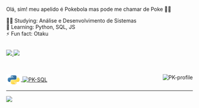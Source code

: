 
Olá, sim! meu apelido é Pokebola mas pode me chamar de Poke 🤙🏼  

👨‍🎓 Studying: Análise e Desenvolvimento de Sistemas <br>
🌱 Learning: Python, SQL, JS <br>
⚡ Fun fact: Otaku <br>



##

<div <br>

  <a href="https://github.com/Pokebola"> 
  <img height="150em" a
       src="https://github-readme-stats.vercel.app/api?username=Pokebola&show_icons=falsee&theme=dracula&include_all_commits=true&count_private=true&hide_border=true"/>
  <img height="129em" 
       src="https://github-readme-stats.vercel.app/api/top-langs/?username=Pokebola&layout=compact&langs_count=7&theme=dracula&hide_border=true"/>
</div>
  
##  
  <div style="display: inline_block"><br>
        <img align="center" alt="PK-Python" height="30" width="40" src="https://raw.githubusercontent.com/devicons/devicon/master/icons/python/python-original.svg">
        <img align="center" alt="PK-SQL"    height="30" width="40" src="https://img.icons8.com/color/144/000000/microsoft-sql-server.png"/> 
        <img align="right" alt="PK-profile" src="https://cdn.discordapp.com/attachments/795358919417397249/825430589581688872/hi.gif">
</div>
  
<hr></hr>
  
  <div> 
 
<a href="https://www.linkedin.com/in/diego-braga-7632a69b" target="_blank"><img src="https://img.shields.io/badge/-LinkedIn-%230077B5?style=for-the-badge&logo=linkedin&logoColor=white" target="_blank"></a> 
 
 
</div>
